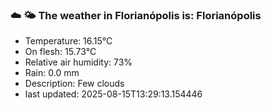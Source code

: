 ### ☁️ 🌤️  The weather in Florianópolis is: Florianópolis

- Temperature: 16.15°C
- On flesh: 15.73°C
- Relative air humidity: 73%
- Rain: 0.0 mm
- Description: Few clouds
- last updated: 2025-08-15T13:29:13.154446
